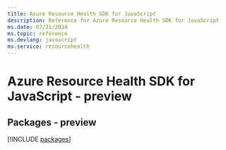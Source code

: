 ```yaml
---
title: Azure Resource Health SDK for JavaScript
description: Reference for Azure Resource Health SDK for JavaScript
ms.date: 07/31/2024
ms.topic: reference
ms.devlang: javascript
ms.service: resourcehealth
---
```

# Azure Resource Health SDK for JavaScript - preview
## Packages - preview
[!INCLUDE [packages](resource-health-index.md)]